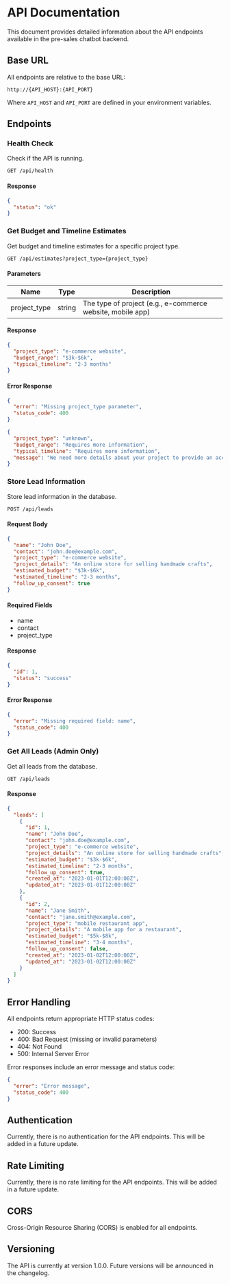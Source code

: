 # API Documentation

This document provides detailed information about the API endpoints available in the pre-sales chatbot backend.

## Base URL

All endpoints are relative to the base URL:

```
http://{API_HOST}:{API_PORT}
```

Where `API_HOST` and `API_PORT` are defined in your environment variables.

## Endpoints

### Health Check

Check if the API is running.

```
GET /api/health
```

#### Response

```json
{
  "status": "ok"
}
```

### Get Budget and Timeline Estimates

Get budget and timeline estimates for a specific project type.

```
GET /api/estimates?project_type={project_type}
```

#### Parameters

| Name | Type | Description |
|------|------|-------------|
| project_type | string | The type of project (e.g., e-commerce website, mobile app) |

#### Response

```json
{
  "project_type": "e-commerce website",
  "budget_range": "$3k-$6k",
  "typical_timeline": "2-3 months"
}
```

#### Error Response

```json
{
  "error": "Missing project_type parameter",
  "status_code": 400
}
```

```json
{
  "project_type": "unknown",
  "budget_range": "Requires more information",
  "typical_timeline": "Requires more information",
  "message": "We need more details about your project to provide an accurate estimate."
}
```

### Store Lead Information

Store lead information in the database.

```
POST /api/leads
```

#### Request Body

```json
{
  "name": "John Doe",
  "contact": "john.doe@example.com",
  "project_type": "e-commerce website",
  "project_details": "An online store for selling handmade crafts",
  "estimated_budget": "$3k-$6k",
  "estimated_timeline": "2-3 months",
  "follow_up_consent": true
}
```

#### Required Fields

- name
- contact
- project_type

#### Response

```json
{
  "id": 1,
  "status": "success"
}
```

#### Error Response

```json
{
  "error": "Missing required field: name",
  "status_code": 400
}
```

### Get All Leads (Admin Only)

Get all leads from the database.

```
GET /api/leads
```

#### Response

```json
{
  "leads": [
    {
      "id": 1,
      "name": "John Doe",
      "contact": "john.doe@example.com",
      "project_type": "e-commerce website",
      "project_details": "An online store for selling handmade crafts",
      "estimated_budget": "$3k-$6k",
      "estimated_timeline": "2-3 months",
      "follow_up_consent": true,
      "created_at": "2023-01-01T12:00:00Z",
      "updated_at": "2023-01-01T12:00:00Z"
    },
    {
      "id": 2,
      "name": "Jane Smith",
      "contact": "jane.smith@example.com",
      "project_type": "mobile restaurant app",
      "project_details": "A mobile app for a restaurant",
      "estimated_budget": "$5k-$8k",
      "estimated_timeline": "3-4 months",
      "follow_up_consent": false,
      "created_at": "2023-01-02T12:00:00Z",
      "updated_at": "2023-01-02T12:00:00Z"
    }
  ]
}
```

## Error Handling

All endpoints return appropriate HTTP status codes:

- 200: Success
- 400: Bad Request (missing or invalid parameters)
- 404: Not Found
- 500: Internal Server Error

Error responses include an error message and status code:

```json
{
  "error": "Error message",
  "status_code": 400
}
```

## Authentication

Currently, there is no authentication for the API endpoints. This will be added in a future update.

## Rate Limiting

Currently, there is no rate limiting for the API endpoints. This will be added in a future update.

## CORS

Cross-Origin Resource Sharing (CORS) is enabled for all endpoints.

## Versioning

The API is currently at version 1.0.0. Future versions will be announced in the changelog. 